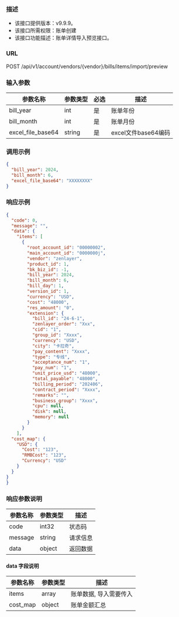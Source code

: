 ### 描述

- 该接口提供版本：v9.9.9。
- 该接口所需权限：账单创建
- 该接口功能描述：账单详情导入预览接口。

### URL

POST /api/v1/account/vendors/{vendor}/bills/items/import/preview

### 输入参数

| 参数名称              | 参数类型   | 必选 | 描述              |
|-------------------|--------|----|-----------------|
| bill_year         | int    | 是  | 账单年份            |
| bill_month        | int    | 是  | 账单月份            |
| excel_file_base64 | string | 是  | excel文件base64编码 |

### 调用示例
```json
{
  "bill_year": 2024,
  "bill_month": 6,
  "excel_file_base64": "XXXXXXXX"
}
```

### 响应示例

```json
{
  "code": 0,
  "message": "",
  "data": {
    "items": [
      {
        "root_account_id": "00000002",
        "main_account_id": "0000000j",
        "vendor": "zenlayer",
        "product_id": 1,
        "bk_biz_id": -1,
        "bill_year": 2024,
        "bill_month": 6,
        "bill_day": 1,
        "version_id": 1,
        "currency": "USD",
        "cost": "48000",
        "res_amount": "0",
        "extension": {
          "bill_id": "24-6-1",
          "zenlayer_order": "Xxx",
          "cid": "1",
          "group_id": "Xxxx",
          "currency": "USD",
          "city": "卡拉奇",
          "pay_content": "Xxxx",
          "type": "专线",
          "acceptance_num": "1",
          "pay_num": "1",
          "unit_price_usd": "48000",
          "total_payable": "48000",
          "billing_period": "202406",
          "contract_period": "Xxxx",
          "remarks": "",
          "business_group": "Xxxx",
          "cpu": null,
          "disk": null,
          "memory": null
        }
      }
    ],
  "cost_map": {
    "USD": {
      "Cost": "123",
      "RMBCost": "123",
      "Currency": "USD"
    }
  }
}
}
```

### 响应参数说明
| 参数名称       | 参数类型   | 描述   |
|------------|--------|------|
| code       | int32  | 状态码  |
| message    | string | 请求信息 |
| data       | object | 返回数据 |

#### data 字段说明
| 参数名称     | 参数类型   | 描述           |
|----------|--------|--------------|
| items    | array  | 账单数据, 导入需要传入 |
| cost_map | object | 账单金额汇总       |
